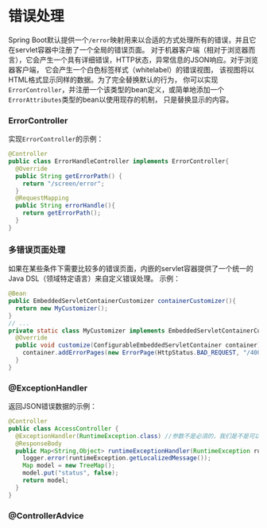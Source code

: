 错误处理
======================
Spring Boot默认提供一个`/error`映射用来以合适的方式处理所有的错误，并且它在servlet容器中注册了一个全局的错误页面。
对于机器客户端（相对于浏览器而言），它会产生一个具有详细错误，HTTP状态，异常信息的JSON响应。对于浏览器客户端，
它会产生一个白色标签样式（whitelabel）的错误视图， 该视图将以HTML格式显示同样的数据。为了完全替换默认的行为， 你可以实现`ErrorController`，并注册一个该类型的bean定义，或简单地添加一个`ErrorAttributes`类型的bean以使用现存的机制， 只是替换显示的内容。

### ErrorController
实现`ErrorController`的示例：
```java
@Controller
public class ErrorHandleController implements ErrorController{
  @Override
  public String getErrorPath() {
    return "/screen/error";
  }
  @RequestMapping
  public String errorHandle(){
    return getErrorPath();
  }
}
```
### 多错误页面处理
如果在某些条件下需要比较多的错误页面，内嵌的servlet容器提供了一个统一的Java DSL（领域特定语言）来自定义错误处理。
示例：
```java
@Bean
public EmbeddedServletContainerCustomizer containerCustomizer(){
  return new MyCustomizer();
}
// ...
private static class MyCustomizer implements EmbeddedServletContainerCustomizer {
  @Override
  public void customize(ConfigurableEmbeddedServletContainer container) {
    container.addErrorPages(new ErrorPage(HttpStatus.BAD_REQUEST, "/400"));
  }
}
```
### @ExceptionHandler
返回JSON错误数据的示例：
```java
@Controller
public class AccessController {
  @ExceptionHandler(RuntimeException.class) //参数不是必須的，我们是不是可以根据异常类型来确定返回view还是json???
  @ResponseBody
  public Map<String,Object> runtimeExceptionHandler(RuntimeException runtimeException) {
    logger.error(runtimeException.getLocalizedMessage());
    Map model = new TreeMap();
    model.put("status", false);
    return model;
  }
}
```
### @ControllerAdvice
